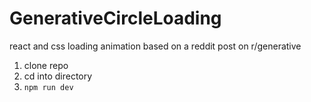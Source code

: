 # GenerativeCircleLoading
react and css loading animation based on a reddit post on r/generative

1. clone repo
2. cd into directory
3. `npm run dev`
